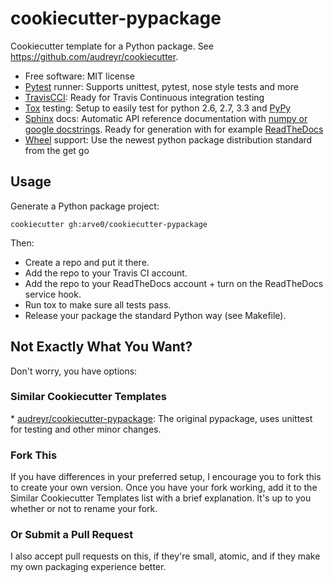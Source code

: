 cookiecutter-pypackage
======================

Cookiecutter template for a Python package. See
<https://github.com/audreyr/cookiecutter>.

-   Free software: MIT license
-   [Pytest](http://pytest.org/) runner: Supports unittest, pytest, nose
    style tests and more
-   [TravisCCI](http://travis-ci.org/): Ready for Travis Continuous
    integration testing
-   [Tox](http://testrun.org/tox/) testing: Setup to easily test for
    python 2.6, 2.7, 3.3 and [PyPy](http://pypy.org/)
-   [Sphinx](http://sphinx-doc.org/) docs: Automatic API reference 
    documentation with
    [numpy or google docstrings](https://pypi.python.org/pypi/sphinxcontrib-napoleon).
    Ready for generation with for example [ReadTheDocs](https://readthedocs.org/)
-   [Wheel](http://pythonwheels.com) support: Use the newest python
    package distribution standard from the get go

Usage
-----

Generate a Python package project:

    cookiecutter gh:arve0/cookiecutter-pypackage

Then:

-   Create a repo and put it there.
-   Add the repo to your Travis CI account.
-   Add the repo to your ReadTheDocs account + turn on the ReadTheDocs
    service hook.
-   Run tox to make sure all tests pass.
-   Release your package the standard Python way (see Makefile).

Not Exactly What You Want?
--------------------------

Don't worry, you have options:

### Similar Cookiecutter Templates

\*
[audreyr/cookiecutter-pypackage](https://github.com/Nekroze/cookiecutter-pypackage):
The original pypackage, uses unittest for testing and other minor
changes.

### Fork This

If you have differences in your preferred setup, I encourage you to fork
this to create your own version. Once you have your fork working, add it
to the Similar Cookiecutter Templates list with a brief explanation.
It's up to you whether or not to rename your fork.

### Or Submit a Pull Request

I also accept pull requests on this, if they're small, atomic, and if
they make my own packaging experience better.

